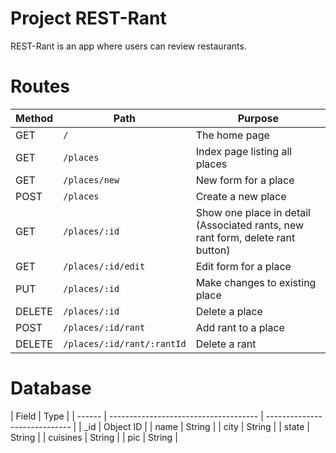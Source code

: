 # Project REST-Rant

REST-Rant is an app where users can review restaurants.

# Routes
| Method | Path | Purpose |
| ------ | ------------------------------------- | ----------------------------- |
| GET | `/` | The home page |
| GET | `/places` | Index page listing all places |
| GET | `/places/new` | New form for a place |
| POST | `/places` | Create a new place |
| GET | `/places/:id` | Show one place in detail (Associated rants, new rant form, delete rant button) |
| GET | `/places/:id/edit` | Edit form for a place |
| PUT | `/places/:id` | Make changes to existing place |
| DELETE | `/places/:id` | Delete a place |
| POST | `/places/:id/rant` | Add rant to a place |
| DELETE | `/places/:id/rant/:rantId` | Delete a rant |

# Database

| Field | Type |
| ------ | ------------------------------------- | ----------------------------- |
| _id | Object ID |
| name | String |
| city | String |
| state	| String |
| cuisines | String |
| pic | String |